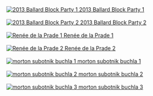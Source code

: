 <a href="2013-Ballard-Block-Party-1.jpg">
    <img src="thumbs/2013-Ballard-Block-Party-1.jpg" alt="2013 Ballard Block Party 1"/>
    2013 Ballard Block Party 1
    <br>
</a>
<br>
<a href="2013-Ballard-Block-Party-2.jpg">
    <img src="thumbs/2013-Ballard-Block-Party-2.jpg" alt="2013 Ballard Block Party 2"/>
    2013 Ballard Block Party 2
    <br>
</a>
<br>
<a href="Renee-de-la-Prade-1.jpg">
    <img src="thumbs/Renee-de-la-Prade-1.jpg" alt="Renée de la Prade 1"/>
    Renée de la Prade 1
    <br>
</a>
<br>
<a href="Renee-de-la-Prade-2.jpg">
    <img src="thumbs/Renee-de-la-Prade-2.jpg" alt="Renée de la Prade 2"/>
    Renée de la Prade 2
    <br>
</a>
<br>
<a href="morton-subotnik-buchla-1.jpg">
    <img src="thumbs/morton-subotnik-buchla-1.jpg" alt="morton subotnik buchla 1"/>
    morton subotnik buchla 1
    <br>
</a>
<br>
<a href="morton-subotnik-buchla-2.jpg">
    <img src="thumbs/morton-subotnik-buchla-2.jpg" alt="morton subotnik buchla 2"/>
    morton subotnik buchla 2
    <br>
</a>
<br>
<a href="morton-subotnik-buchla-3.jpg">
    <img src="thumbs/morton-subotnik-buchla-3.jpg" alt="morton subotnik buchla 3"/>
    morton subotnik buchla 3
    <br>
</a>
<br>
